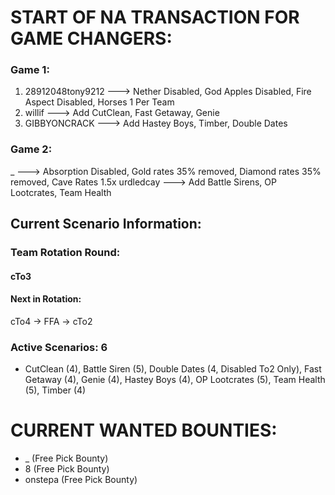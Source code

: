 # START OF NA TRANSACTION FOR GAME CHANGERS:

### Game 1:
  1) 28912048tony9212 ---> Nether Disabled, God Apples Disabled, Fire Aspect Disabled, Horses 1 Per Team
  2) willif ---> Add CutClean, Fast Getaway, Genie
  3) GIBBYONCRACK ---> Add Hastey Boys, Timber, Double Dates

### Game 2: 
_ ---> Absorption Disabled, Gold rates 35% removed, Diamond rates 35% removed, Cave Rates 1.5x
urdledcay ---> Add Battle Sirens, OP Lootcrates, Team Health

## Current Scenario Information:

### Team Rotation Round:

#### cTo3

#### Next in Rotation:

cTo4 -> FFA -> cTo2


### Active Scenarios: 6

- CutClean (4), Battle Siren (5), Double Dates (4, Disabled To2 Only), Fast Getaway (4), Genie (4), Hastey Boys (4), OP Lootcrates (5), Team Health (5), Timber (4)

# CURRENT WANTED BOUNTIES:
- _ (Free Pick Bounty)
- 8 (Free Pick Bounty)
- onstepa (Free Pick Bounty)
